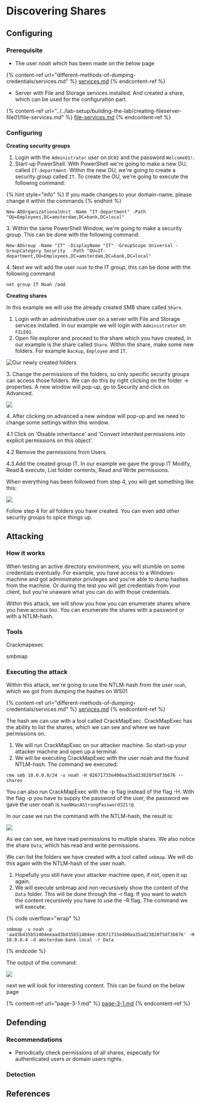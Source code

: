 # Discovering Shares

## Configuring

### Prerequisite&#x20;

* The user _noah_ which has been made on the below page

{% content-ref url="different-methods-of-dumping-credentials/services.md" %}
[services.md](different-methods-of-dumping-credentials/services.md)
{% endcontent-ref %}

* Server with File and Storage services installed. And created a share, which can be used for the configuration part.

{% content-ref url="../../lab-setup/building-the-lab/creating-fileserver-file01/file-services.md" %}
[file-services.md](../../lab-setup/building-the-lab/creating-fileserver-file01/file-services.md)
{% endcontent-ref %}

### Configuring

**Creating security groups**

1. Login with the `Administrator` user on `DC02` and the password `Welcome01!`.&#x20;
2. Start-up PowerShell. With PowerShell we're going to make a new OU, called `IT-department`_._ Within the new OU, we're going to create a security group called `IT`_._ To create the OU, we're going to execute the following command:

{% hint style="info" %}
If you made changes to your domain-name, please change it within the commands
{% endhint %}

```
New-ADOrganizationalUnit -Name "IT-department" -Path "OU=Employees,DC=amsterdam,DC=bank,DC=local"
```

3\. Within the same PowerShell Window, we're going to make a security group. This can be done with the following command:

```
New-ADGroup -Name "IT" -DisplayName "IT" -GroupScope Universal -GroupCategory Security  -Path "OU=IT-department,OU=Employees,DC=amsterdam,DC=bank,DC=local"
```

4\. Next we will add the user `noah` to the IT group, this can be done with the following command

```
net group IT Noah /add
```

**Creating shares**

In this example we will use the already created SMB share called `Share`.

1. Login with an administrative user on a server with File and Storage services installed. In our example we will login with `Administrator` on `FILE01`.
2. Open file explorer and proceed to the share which you have created, in our example is the share called `Share`. Within the share, make some new folders. For example `Backup`, `Employee` and `IT`.

![Our newly created folders](<../../.gitbook/assets/image (31).png>)

3\. Change the permissions of the folders, so only specific security groups can access those folders. We can do this by right clicking on the folder -> properties. A new window will pop-up, go to Security and click on Advanced.

![](<../../.gitbook/assets/image (32).png>)

4\. After clicking on advanced a new window will pop-up and we need to change some settings within this window.

4.1 Click on 'Disable inheritance' and 'Convert inherited permissions into explicit permissions on this object'.

4.2 Remove the permissions from Users.

4.3 Add the created group IT. In our example we gave the group IT Modify, Read & execute, List folder contents, Read and Write permissions.

When everything has been followed from step 4, you will get something like this:

![](<../../.gitbook/assets/image (10).png>)

Follow step 4 for all folders you have created. You can even add other security groups to spice things up.



## Attacking

### How it works

When testing an active directory environment, you will stumble on some credentials eventually. For example, you have access to a Windows-machine and got administrator privileges and you're able to dump hashes from the machine. Or during the test you will get credentials from your client, but you're unaware what you can do with those credentials.

Within this attack, we will show you how you can enumerate shares where you have access too. You can enumerate the shares with a password or with a NTLM-hash.

### Tools

Crackmapexec

smbmap

### Executing the attack

Within this attack, we're going to use the NTLM-hash from the user `noah`, which we got from dumping the hashes on WS01

{% content-ref url="different-methods-of-dumping-credentials/services.md" %}
[services.md](different-methods-of-dumping-credentials/services.md)
{% endcontent-ref %}

The hash we can use with a tool called CrackMapExec. CrackMapExec has the ability to list the shares, which we can see and where we have permissions on.

1. We will run CrackMapExec on our attacker machine. So start-up your attacker machine and open up a terminal.
2. We will be executing CrackMapExec with the user noah and the found NTLM-hash. The command we executed:

```
cme smb 10.0.0.0/24 -u noah -H 02671733e400aa35ad23828f5df3b676 --shares
```

You can also run CrackMapExec with the -p flag instead of the flag -H. With the flag -p you have to supply the password of the user, the password we gave the user noah is `haoNHasAStrongPassword321!@`.

In our case we run the command with the NTLM-hash, the result is:

![](<../../.gitbook/assets/image (35).png>)

As we can see, we have read permissions to multiple shares. We also notice the share `Data`, which has read and write permissions.

We can list the folders we have created with a tool called `smbmap`. We will do this again with the NTLM-hash of the user noah.

1. Hopefully you still have your attacker machine open, if not, open it up again.
2. We will execute smbmap and non-recursively show the content of the `Data` folder. This will be done through the -r flag. If you want to watch the content recursively you have to use the -R flag. The command we will execute:

{% code overflow="wrap" %}
```
smbmap -u noah -p 'aad3b435b51404eeaad3b435b51404ee:02671733e400aa35ad23828f5df3b676' -H 10.0.0.4 -d amsterdam.bank.local -r Data
```
{% endcode %}

The output of the command:

![](<../../.gitbook/assets/image (2) (1).png>)

next we will look for interesting content. This can be found on the below page

{% content-ref url="page-3-1.md" %}
[page-3-1.md](page-3-1.md)
{% endcontent-ref %}

## Defending

### Recommendations

* Periodically check permissions of all shares, especially for authenticated users or domain users rights.

### Detection



## References

